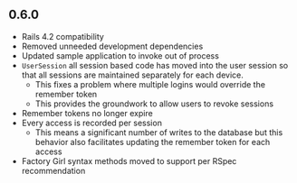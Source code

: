## 0.6.0

* Rails 4.2 compatibility
* Removed unneeded development dependencies
* Updated sample application to invoke out of process
* `UserSession` all session based code has moved into the user session so that all sessions are maintained separately for each device.
    - This fixes a problem where multiple logins would override the remember token
    - This provides the groundwork to allow users to revoke sessions
* Remember tokens no longer expire
* Every access is recorded per session
    - This means a significant number of writes to the database but this behavior also facilitates updating the remember token for each access
* Factory Girl syntax methods moved to support per RSpec recommendation